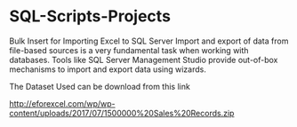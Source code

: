 # SQL-Scripts-Projects
Bulk Insert for Importing Excel to SQL Server
Import and export of data from file-based sources is a very fundamental task when working with databases. 
Tools like SQL Server Management Studio provide out-of-box mechanisms to import and export data using wizards.

The Dataset Used can be download from this link

http://eforexcel.com/wp/wp-content/uploads/2017/07/1500000%20Sales%20Records.zip
